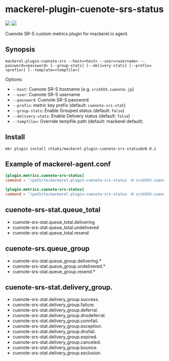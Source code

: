 mackerel-plugin-cuenote-srs-status
===

![](https://github.com/ch1aki/mackerel-plugin-cuenote-srs-status/workflows/test/badge.svg)
![](https://github.com/ch1aki/mackerel-plugin-cuenote-srs-status/workflows/Release/badge.svg)

Cuenote SR-S custom metrics plugin for mackerel.io agent.

## Synopsis

```shell
mackerel-plugin-cuenote-srs --host=<host> --user=<username> --password=<password> [--group-stats] [--delivery-stats] [--prefix=<prefix>] [--template=<tempfile>]
```

Options:

- `--host`: Cuenote SR-S hostname (e.g. `srsXXXX.cuenote.jp`)
- `--user`: Cuenote SR-S username
- `--password`: Cuenote SR-S password
- `--prefix`: metric key prefix (default: `cuenote-srs-stat`)
- `--group-stats`: Enable Grouped status (default: `false`)
- `--delivery-stats`: Enable Delivery status (default: `false`)
- `--tempfile=`: Override tempfile path (default: mackerel default)

## Install

```shell
mkr plugin install ch1aki/mackerel-plugin-cuenote-srs-status@v0.0.1
```

## Example of mackerel-agent.conf

```toml
[plugin.metrics.cuenote-srs-status]
command = "/path/to/mackerel-plugin-cuenote-srs-status -H srsXXXX.cuenote.jp -u xxxx -p xxxxxxxx"
```

```toml
[plugin.metrics.cuenote-srs-status]
command = "/path/to/mackerel-plugin-cuenote-srs-status -H srsXXXX.cuenote.jp -u xxxx -p xxxxxxxx --group-stats --delivery-stats"
```

## cuenote-srs-stat.queue_total

- cuenote-srs-stat.queue_total.delivering
- cuenote-srs-stat.queue_total.undelivered
- cuenote-srs-stat.queue_total.resend

## cuenote-srs.queue_group

- cuenote-srs-stat.queue_group.delivering.*
- cuenote-srs-stat.queue_group.undelivered.*
- cuenote-srs-stat.queue_group.resend.*

## cuenote-srs-stat.delivery_group.

- cuenote-srs-stat.delivery_group.success.
- cuenote-srs-stat.delivery_group.failure.
- cuenote-srs-stat.delivery_group.deferral.
- cuenote-srs-stat.delivery_group.dnsdeferral.
- cuenote-srs-stat.delivery_group.connfail.
- cuenote-srs-stat.delivery_group.exception.
- cuenote-srs-stat.delivery_group.dnsfail.
- cuenote-srs-stat.delivery_group.expired.
- cuenote-srs-stat.delivery_group.canceled.
- cuenote-srs-stat.delivery_group.bounce.
- cuenote-srs-stat.delivery_group.exclusion.
